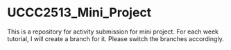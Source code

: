 # UCCC2513_Mini_Project
This is a repository for activity submission for mini project.
For each week tutorial, I will create a branch for it.
Please switch the branches accordingly.
